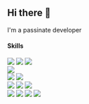 ## Hi there 👋

I'm a passinate developer <br>
<h4>Skills</h4>
<div>
 <img src="https://img.shields.io/badge/java-007396?style=flat-square&logo=java&logoColor=white"> 
 <img src="https://img.shields.io/badge/c++-00599C?style=for-flat-square&logo=c%2B%2B&logoColor=white">
 <img src="https://img.shields.io/badge/python-3776AB?style=flat-square&logo=python&logoColor=white"> 
</div>
<div>
 <img src="https://img.shields.io/badge/mysql-4479A1?style=flat-square&logo=mysql&logoColor=white">
<!--  <img src="https://img.shields.io/badge/MongoDB-47A248?style=flat-square&logo=MongoDB&logoColor=white">
 <img src="https://img.shields.io/badge/ORACLE-F80000?style=flat-square&logo=oracle&logoColor=white"> -->

</div>
<div>
 <img src="https://img.shields.io/badge/spring-6DB33F?style=flat-square&logo=spring&logoColor=white">
 <img src="https://img.shields.io/badge/springboot-6DB33F?style=flat-square&logo=springboot&logoColor=white">

</div>
<div>
 <img src="https://img.shields.io/badge/docker-%230db7ed.svg?style=flat-square&logo=docker&logoColor=white">
 <img src="https://img.shields.io/badge/GitHub Actions-2088FF?style=flat-square&logo=GitHub Actions&logoColor=white">
 
<img src="https://img.shields.io/badge/Google Cloud-4285F4?style=flat-square&logo=Google Cloud&logoColor=white"/>
 </div>
 <div>
 <img src="https://img.shields.io/badge/Google Colab-F9AB00?style=flat-square&logo=Google Colab&logoColor=white">
 <img src="https://img.shields.io/badge/Anaconda-44A833?style=flat-square&logo=Anaconda&logoColor=white"/>
 <img src="https://img.shields.io/badge/jupyter-2C2C32.svg?style=flat-square&logo=jupyter&logoColor=F37726" />
<!--  <img src="https://img.shields.io/badge/Keras-D00000?style=flat-square&logo=Keras&logoColor=white"> -->
 <img src="https://img.shields.io/badge/linux-FCC624?style=flat-square&logo=linux&logoColor=black"> 
 </div>
